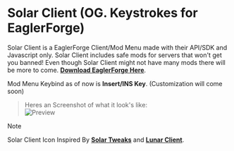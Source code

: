 # Solar Client (OG. Keystrokes for EaglerForge)

Solar Client is a EaglerForge Client/Mod Menu made with their API/SDK and Javascript only. Solar Client includes safe mods for servers that won't get you banned! Even though Solar Client might not have many mods there will be more to come. [**Download EaglerForge Here**](https://github.com/eaglerforge/EaglerForge-builds/releases).

Mod Menu Keybind as of now is **Insert/INS Key**. (Customization will come soon)

> Heres an Screenshot of what it look's like:<br> ![Preview](https://raw.githubusercontent.com/Hypverr/Solar-Client/main/images/preview.png)

> [!NOTE]
> Solar Client Icon Inspired By [**Solar Tweaks**](https://github.com/Solar-Tweaks) and [**Lunar Client**](https://www.lunarclient.com/).
